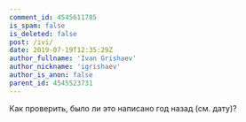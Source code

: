 ```yaml
---
comment_id: 4545611785
is_spam: false
is_deleted: false
post: /ivi/
date: 2019-07-19T12:35:29Z
author_fullname: 'Ivan Grishaev'
author_nickname: 'igrishaev'
author_is_anon: false
parent_id: 4545523731
---
```


<p>Как проверить, было ли это написано год назад (см. дату)?</p>
